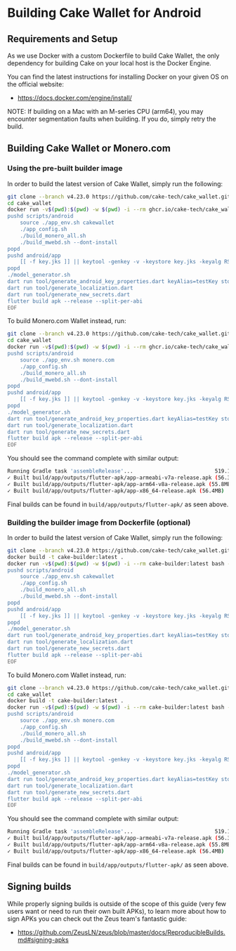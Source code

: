 # Building Cake Wallet for Android

## Requirements and Setup

As we use Docker with a custom Dockerfile to build Cake Wallet, the only dependency for building Cake on your local host is the Docker Engine.

You can find the latest instructions for installing Docker on your given OS on the official website:

- <https://docs.docker.com/engine/install/>

NOTE: If building on a Mac with an M-series CPU (arm64), you may encounter segmentation faults when building. If you do, simply retry the build.

## Building Cake Wallet or Monero.com

### Using the pre-built builder image

In order to build the latest version of Cake Wallet, simply run the following:

```bash
git clone --branch v4.23.0 https://github.com/cake-tech/cake_wallet.git
cd cake_wallet
docker run -v$(pwd):$(pwd) -w $(pwd) -i --rm ghcr.io/cake-tech/cake_wallet:main-linux bash -x << EOF
pushd scripts/android
    source ./app_env.sh cakewallet
    ./app_config.sh
    ./build_monero_all.sh
    ./build_mwebd.sh --dont-install
popd
pushd android/app
    [[ -f key.jks ]] || keytool -genkey -v -keystore key.jks -keyalg RSA -keysize 2048 -validity 10000 -alias testKey -noprompt -dname "CN=CakeWallet, OU=CakeWallet, O=CakeWallet, L=Florida, S=America, C=USA" -storepass hunter1 -keypass hunter1
popd
./model_generator.sh
dart run tool/generate_android_key_properties.dart keyAlias=testKey storeFile=key.jks storePassword=hunter1 keyPassword=hunter1
dart run tool/generate_localization.dart
dart run tool/generate_new_secrets.dart
flutter build apk --release --split-per-abi
EOF
```

To build Monero.com Wallet instead, run:

```bash
git clone --branch v4.23.0 https://github.com/cake-tech/cake_wallet.git
cd cake_wallet
docker run -v$(pwd):$(pwd) -w $(pwd) -i --rm ghcr.io/cake-tech/cake_wallet:main-linux bash -x << EOF
pushd scripts/android
    source ./app_env.sh monero.com
    ./app_config.sh
    ./build_monero_all.sh
    ./build_mwebd.sh --dont-install
popd
pushd android/app
    [[ -f key.jks ]] || keytool -genkey -v -keystore key.jks -keyalg RSA -keysize 2048 -validity 10000 -alias testKey -noprompt -dname "CN=CakeWallet, OU=CakeWallet, O=CakeWallet, L=Florida, S=America, C=USA" -storepass hunter1 -keypass hunter1
popd
./model_generator.sh
dart run tool/generate_android_key_properties.dart keyAlias=testKey storeFile=key.jks storePassword=hunter1 keyPassword=hunter1
dart run tool/generate_localization.dart
dart run tool/generate_new_secrets.dart
flutter build apk --release --split-per-abi
EOF
```

You should see the command complete with similar output:

```bash
Running Gradle task 'assembleRelease'...                          519.1s
✓ Built build/app/outputs/flutter-apk/app-armeabi-v7a-release.apk (56.3MB)
✓ Built build/app/outputs/flutter-apk/app-arm64-v8a-release.apk (55.8MB)
✓ Built build/app/outputs/flutter-apk/app-x86_64-release.apk (56.4MB)
```

Final builds can be found in `build/app/outputs/flutter-apk/` as seen above.

### Building the builder image from Dockerfile (optional)

In order to build the latest version of Cake Wallet, simply run the following:

```bash
git clone --branch v4.23.0 https://github.com/cake-tech/cake_wallet.git
docker build -t cake-builder:latest .
docker run -v$(pwd):$(pwd) -w $(pwd) -i --rm cake-builder:latest bash -x << EOF
pushd scripts/android
    source ./app_env.sh cakewallet
    ./app_config.sh
    ./build_monero_all.sh
    ./build_mwebd.sh --dont-install
popd
pushd android/app
    [[ -f key.jks ]] || keytool -genkey -v -keystore key.jks -keyalg RSA -keysize 2048 -validity 10000 -alias testKey -noprompt -dname "CN=CakeWallet, OU=CakeWallet, O=CakeWallet, L=Florida, S=America, C=USA" -storepass hunter1 -keypass hunter1
popd
./model_generator.sh
dart run tool/generate_android_key_properties.dart keyAlias=testKey storeFile=key.jks storePassword=hunter1 keyPassword=hunter1
dart run tool/generate_localization.dart
dart run tool/generate_new_secrets.dart
flutter build apk --release --split-per-abi
EOF
```

To build Monero.com Wallet instead, run:

```bash
git clone --branch v4.23.0 https://github.com/cake-tech/cake_wallet.git
cd cake_wallet
docker build -t cake-builder:latest .
docker run -v$(pwd):$(pwd) -w $(pwd) -i --rm cake-builder:latest bash -x << EOF
pushd scripts/android
    source ./app_env.sh monero.com
    ./app_config.sh
    ./build_monero_all.sh
    ./build_mwebd.sh --dont-install
popd
pushd android/app
    [[ -f key.jks ]] || keytool -genkey -v -keystore key.jks -keyalg RSA -keysize 2048 -validity 10000 -alias testKey -noprompt -dname "CN=CakeWallet, OU=CakeWallet, O=CakeWallet, L=Florida, S=America, C=USA" -storepass hunter1 -keypass hunter1
popd
./model_generator.sh
dart run tool/generate_android_key_properties.dart keyAlias=testKey storeFile=key.jks storePassword=hunter1 keyPassword=hunter1
dart run tool/generate_localization.dart
dart run tool/generate_new_secrets.dart
flutter build apk --release --split-per-abi
EOF
```

You should see the command complete with similar output:

```bash
Running Gradle task 'assembleRelease'...                          519.1s
✓ Built build/app/outputs/flutter-apk/app-armeabi-v7a-release.apk (56.3MB)
✓ Built build/app/outputs/flutter-apk/app-arm64-v8a-release.apk (55.8MB)
✓ Built build/app/outputs/flutter-apk/app-x86_64-release.apk (56.4MB)
```

Final builds can be found in `build/app/outputs/flutter-apk/` as seen above.

## Signing builds

While properly signing builds is outside of the scope of this guide (very few users want or need to run their own built APKs), to learn more about how to sign APKs you can check out the Zeus team's fantastic guide:

- <https://github.com/ZeusLN/zeus/blob/master/docs/ReproducibleBuilds.md#signing-apks>
